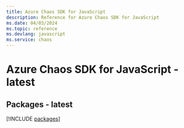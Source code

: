 ```yaml
---
title: Azure Chaos SDK for JavaScript
description: Reference for Azure Chaos SDK for JavaScript
ms.date: 04/03/2024
ms.topic: reference
ms.devlang: javascript
ms.service: chaos
---
```

# Azure Chaos SDK for JavaScript - latest
## Packages - latest
[!INCLUDE [packages](chaos-index.md)]